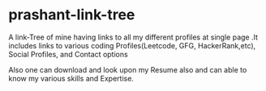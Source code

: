 # prashant-link-tree

A link-Tree of mine having links to all my different profiles at single page .It includes links to various coding Profiles(Leetcode, GFG, HackerRank,etc), Social Profiles, and Contact options

Also one can download and look upon my Resume also and can able to know my various skills and Expertise.
